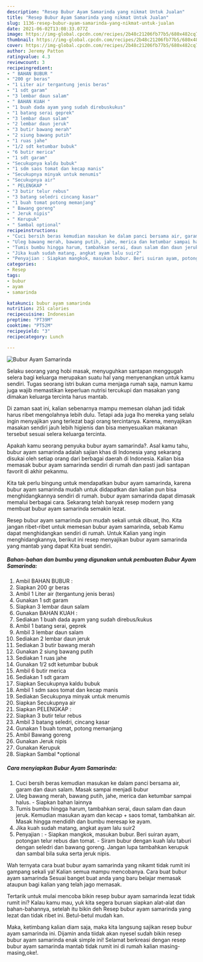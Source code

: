 ```yaml
---
description: "Resep Bubur Ayam Samarinda yang nikmat Untuk Jualan"
title: "Resep Bubur Ayam Samarinda yang nikmat Untuk Jualan"
slug: 1136-resep-bubur-ayam-samarinda-yang-nikmat-untuk-jualan
date: 2021-06-02T13:08:33.077Z
image: https://img-global.cpcdn.com/recipes/2b48c21206fb77b5/680x482cq70/bubur-ayam-samarinda-foto-resep-utama.jpg
thumbnail: https://img-global.cpcdn.com/recipes/2b48c21206fb77b5/680x482cq70/bubur-ayam-samarinda-foto-resep-utama.jpg
cover: https://img-global.cpcdn.com/recipes/2b48c21206fb77b5/680x482cq70/bubur-ayam-samarinda-foto-resep-utama.jpg
author: Jeremy Patton
ratingvalue: 4.3
reviewcount: 3
recipeingredient:
- " BAHAN BUBUR "
- "200 gr beras"
- "1 Liter air tergantung jenis beras"
- "1 sdt garam"
- "3 lembar daun salam"
- " BAHAN KUAH "
- "1 buah dada ayam yang sudah direbuskukus"
- "1 batang serai geprek"
- "3 lembar daun salam"
- "2 lembar daun jeruk"
- "3 butir bawang merah"
- "2 siung bawang putih"
- "1 ruas jahe"
- "1/2 sdt ketumbar bubuk"
- "6 butir merica"
- "1 sdt garam"
- "Secukupnya kaldu bubuk"
- "1 sdm saos tomat dan kecap manis"
- "Secukupnya minyak untuk menumis"
- "Secukupnya air"
- " PELENGKAP "
- "3 butir telur rebus"
- "3 batang seledri cincang kasar"
- "1 buah tomat potong memanjang"
- " Bawang goreng"
- " Jeruk nipis"
- " Kerupuk"
- " Sambal optional"
recipeinstructions:
- "Cuci bersih beras kemudian masukan ke dalam panci bersama air, garam dan daun salam. Masak sampai menjadi bubur"
- "Uleg bawang merah, bawang putih, jahe, merica dan ketumbar sampai halus. Siapkan bahan lainnya"
- "Tumis bumbu hingga harum, tambahkan serai, daun salam dan daun jeruk. Kemudian masukan ayam dan kecap + saos tomat, tambahkan air. Masak hingga mendidih dan bumbu meresap ke ayam."
- "Jika kuah sudah matang, angkat ayam lalu suir2"
- "Penyajian : Siapkan mangkok, masukan bubur. Beri suiran ayam, potongan telur rebus dan tomat. Siram bubur dengan kuah lalu taburi dengan seledri dan bawang goreng. Jangan lupa tambahkan kerupuk dan sambal bila suka serta jeruk nipis."
categories:
- Resep
tags:
- bubur
- ayam
- samarinda

katakunci: bubur ayam samarinda 
nutrition: 251 calories
recipecuisine: Indonesian
preptime: "PT39M"
cooktime: "PT52M"
recipeyield: "3"
recipecategory: Lunch

---
```



![Bubur Ayam Samarinda](https://img-global.cpcdn.com/recipes/2b48c21206fb77b5/680x482cq70/bubur-ayam-samarinda-foto-resep-utama.jpg)

Selaku seorang yang hobi masak, menyuguhkan santapan menggugah selera bagi keluarga merupakan suatu hal yang menyenangkan untuk kamu sendiri. Tugas seorang istri bukan cuma menjaga rumah saja, namun kamu juga wajib memastikan keperluan nutrisi tercukupi dan masakan yang dimakan keluarga tercinta harus mantab.

Di zaman  saat ini, kalian sebenarnya mampu memesan olahan jadi tidak harus ribet mengolahnya lebih dulu. Tetapi ada juga lho mereka yang selalu ingin menyajikan yang terlezat bagi orang tercintanya. Karena, menyajikan masakan sendiri jauh lebih higienis dan bisa menyesuaikan makanan tersebut sesuai selera keluarga tercinta. 



Apakah kamu seorang penyuka bubur ayam samarinda?. Asal kamu tahu, bubur ayam samarinda adalah sajian khas di Indonesia yang sekarang disukai oleh setiap orang dari berbagai daerah di Indonesia. Kalian bisa memasak bubur ayam samarinda sendiri di rumah dan pasti jadi santapan favorit di akhir pekanmu.

Kita tak perlu bingung untuk mendapatkan bubur ayam samarinda, karena bubur ayam samarinda mudah untuk didapatkan dan kalian pun bisa menghidangkannya sendiri di rumah. bubur ayam samarinda dapat dimasak memalui berbagai cara. Sekarang telah banyak resep modern yang membuat bubur ayam samarinda semakin lezat.

Resep bubur ayam samarinda pun mudah sekali untuk dibuat, lho. Kita jangan ribet-ribet untuk memesan bubur ayam samarinda, sebab Kamu dapat menghidangkan sendiri di rumah. Untuk Kalian yang ingin menghidangkannya, berikut ini resep menyajikan bubur ayam samarinda yang mantab yang dapat Kita buat sendiri.

<!--inarticleads1-->

##### Bahan-bahan dan bumbu yang digunakan untuk pembuatan Bubur Ayam Samarinda:

1. Ambil  BAHAN BUBUR :
1. Siapkan 200 gr beras
1. Ambil 1 Liter air (tergantung jenis beras)
1. Gunakan 1 sdt garam
1. Siapkan 3 lembar daun salam
1. Gunakan  BAHAN KUAH :
1. Sediakan 1 buah dada ayam yang sudah direbus/kukus
1. Ambil 1 batang serai, geprek
1. Ambil 3 lembar daun salam
1. Sediakan 2 lembar daun jeruk
1. Sediakan 3 butir bawang merah
1. Gunakan 2 siung bawang putih
1. Sediakan 1 ruas jahe
1. Gunakan 1/2 sdt ketumbar bubuk
1. Ambil 6 butir merica
1. Sediakan 1 sdt garam
1. Siapkan Secukupnya kaldu bubuk
1. Ambil 1 sdm saos tomat dan kecap manis
1. Sediakan Secukupnya minyak untuk menumis
1. Siapkan Secukupnya air
1. Siapkan  PELENGKAP :
1. Siapkan 3 butir telur rebus
1. Ambil 3 batang seledri, cincang kasar
1. Gunakan 1 buah tomat, potong memanjang
1. Ambil  Bawang goreng
1. Gunakan  Jeruk nipis
1. Gunakan  Kerupuk
1. Siapkan  Sambal *optional




<!--inarticleads2-->

##### Cara menyiapkan Bubur Ayam Samarinda:

1. Cuci bersih beras kemudian masukan ke dalam panci bersama air, garam dan daun salam. Masak sampai menjadi bubur
1. Uleg bawang merah, bawang putih, jahe, merica dan ketumbar sampai halus. - Siapkan bahan lainnya
1. Tumis bumbu hingga harum, tambahkan serai, daun salam dan daun jeruk. Kemudian masukan ayam dan kecap + saos tomat, tambahkan air. Masak hingga mendidih dan bumbu meresap ke ayam.
1. Jika kuah sudah matang, angkat ayam lalu suir2
1. Penyajian : - Siapkan mangkok, masukan bubur. Beri suiran ayam, potongan telur rebus dan tomat. - Siram bubur dengan kuah lalu taburi dengan seledri dan bawang goreng. Jangan lupa tambahkan kerupuk dan sambal bila suka serta jeruk nipis.




Wah ternyata cara buat bubur ayam samarinda yang nikamt tidak rumit ini gampang sekali ya! Kalian semua mampu mencobanya. Cara buat bubur ayam samarinda Sesuai banget buat anda yang baru belajar memasak ataupun bagi kalian yang telah jago memasak.

Tertarik untuk mulai mencoba bikin resep bubur ayam samarinda lezat tidak rumit ini? Kalau kamu mau, yuk kita segera buruan siapkan alat-alat dan bahan-bahannya, setelah itu bikin deh Resep bubur ayam samarinda yang lezat dan tidak ribet ini. Betul-betul mudah kan. 

Maka, ketimbang kalian diam saja, maka kita langsung sajikan resep bubur ayam samarinda ini. Dijamin anda tiidak akan nyesel sudah bikin resep bubur ayam samarinda enak simple ini! Selamat berkreasi dengan resep bubur ayam samarinda mantab tidak rumit ini di rumah kalian masing-masing,oke!.

